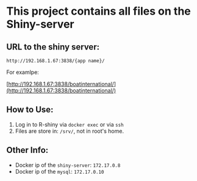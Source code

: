 # This project contains all files on the Shiny-server

## URL to the shiny server:
`http://192.168.1.67:3838/{app name}/`

For examlpe:

[http://192.168.1.67:3838/boatinternational/](http://192.168.1.67:3838/boatinternational/)

## How to Use:
1. Log in to R-shiny via `docker exec` or via `ssh`
2. Files are store in: `/srv/`, not in root's home.

## Other Info:
- Docker ip of the `shiny-server`: `172.17.0.8`
- Docker ip of the `mysql`: `172.17.0.10`